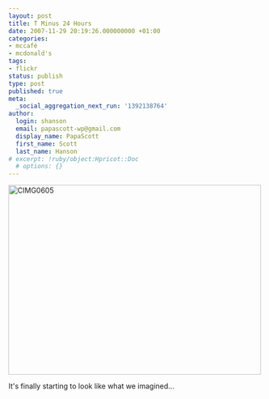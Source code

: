 ```yaml
---
layout: post
title: T Minus 24 Hours
date: 2007-11-29 20:19:26.000000000 +01:00
categories:
- mccafé
- mcdonald's
tags:
- flickr
status: publish
type: post
published: true
meta:
  _social_aggregation_next_run: '1392138764'
author:
  login: shanson
  email: papascott-wp@gmail.com
  display_name: PapaScott
  first_name: Scott
  last_name: Hanson
# excerpt: !ruby/object:Hpricot::Doc
  # options: {}
---
```

<p><a href="http://www.flickr.com/photos/51035717986@N01/2073533513" title="View 'CIMG0605' on Flickr.com"><img src="http://farm3.static.flickr.com/2004/2073533513_511e0b29de.jpg" alt="CIMG0605" border="0" width="500" height="375" /></a></p>
<p>It's finally starting to look like what we imagined...</p>
